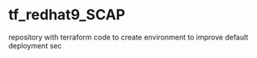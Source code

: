 # tf_redhat9_SCAP
repository with terraform code to create environment to improve default deployment sec
